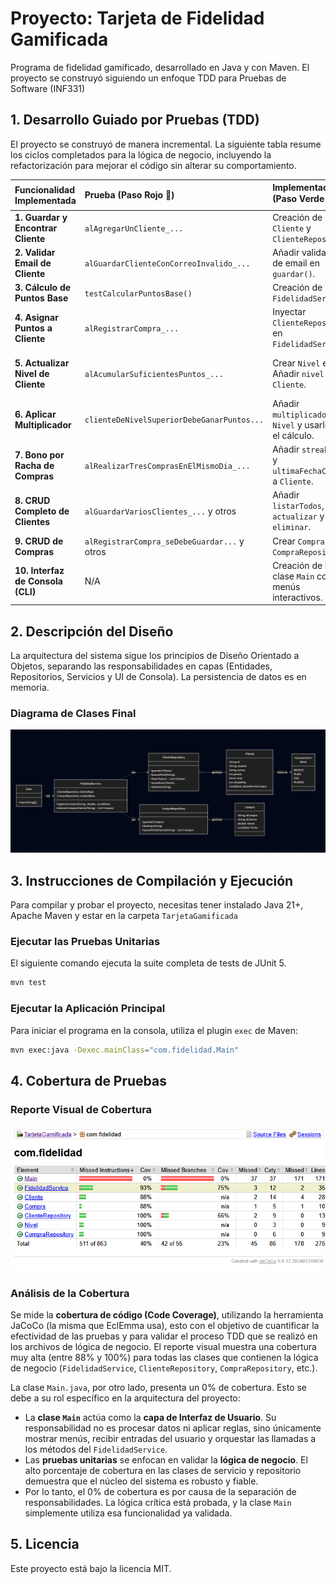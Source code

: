 # Proyecto: Tarjeta de Fidelidad Gamificada

Programa de fidelidad gamificado, desarrollado en Java y con Maven. El proyecto se construyó siguiendo un enfoque TDD para Pruebas de Software (INF331)

## 1. Desarrollo Guiado por Pruebas (TDD)

El proyecto se construyó de manera incremental. La siguiente tabla resume los ciclos completados para la lógica de negocio, incluyendo la refactorización para mejorar el código sin alterar su comportamiento.

| Funcionalidad Implementada | Prueba (Paso Rojo 🔴) | Implementación (Paso Verde 🟢) | Refactorización (Paso Azul 🔵) |
| :--- | :--- | :--- | :--- |
| **1. Guardar y Encontrar Cliente**| `alAgregarUnCliente_...` | Creación de `Cliente` y `ClienteRepository`. | No fue necesario. |
| **2. Validar Email de Cliente** | `alGuardarClienteConCorreoInvalido_...` | Añadir validación de email en `guardar()`. | No fue necesario. |
| **3. Cálculo de Puntos Base** | `testCalcularPuntosBase()` | Creación de `FidelidadService`. | No fue necesario. |
| **4. Asignar Puntos a Cliente**| `alRegistrarCompra_...` | Inyectar `ClienteRepository` en `FidelidadService`. | No fue necesario. |
| **5. Actualizar Nivel de Cliente**| `alAcumularSuficientesPuntos_...` | Crear `Nivel` enum. Añadir `nivel` a `Cliente`. | Se completó `actualizarNivel()` para todos los niveles. |
| **6. Aplicar Multiplicador** | `clienteDeNivelSuperiorDebeGanarPuntos...`| Añadir `multiplicador` a `Nivel` y usarlo en el cálculo.| No fue necesario. |
| **7. Bono por Racha de Compras** | `alRealizarTresComprasEnElMismoDia_...`| Añadir `streakDias` y `ultimaFechaCompra` a `Cliente`. | Se extrajo la lógica de la racha a un método privado. |
| **8. CRUD Completo de Clientes**| `alGuardarVariosClientes_...` y otros | Añadir `listarTodos`, `actualizar` y `eliminar`.| No fue necesario. |
| **9. CRUD de Compras** | `alRegistrarCompra_seDebeGuardar...` y otros| Crear `Compra` y `CompraRepository`. | No fue necesario. |
| **10. Interfaz de Consola (CLI)** | N/A | Creación de la clase `Main` con menús interactivos. | N/A (Lógica subyacente ya probada). |

## 2. Descripción del Diseño

La arquitectura del sistema sigue los principios de Diseño Orientado a Objetos, separando las responsabilidades en capas (Entidades, Repositorios, Servicios y UI de Consola). La persistencia de datos es en memoria.

### Diagrama de Clases Final

![Diagrama de clases](data/clases.png)

## 3. Instrucciones de Compilación y Ejecución

Para compilar y probar el proyecto, necesitas tener instalado Java 21+, Apache Maven y estar en la carpeta `TarjetaGamificada`

### Ejecutar las Pruebas Unitarias
El siguiente comando ejecuta la suite completa de tests de JUnit 5.
```bash
mvn test
```

### Ejecutar la Aplicación Principal
Para iniciar el programa en la consola, utiliza el plugin `exec` de Maven:
```bash
mvn exec:java -Dexec.mainClass="com.fidelidad.Main"
```

## 4. Cobertura de Pruebas

### Reporte Visual de Cobertura
![Reporte de Cobertura](data/coverage.png)

### Análisis de la Cobertura

Se mide la **cobertura de código (Code Coverage)**, utilizando la herramienta JaCoCo (la misma que EclEmma usa), esto con el objetivo de cuantificar la efectividad de las pruebas y para validar el proceso TDD que se realizó en los archivos de lógica de negocio. El reporte visual muestra una cobertura muy alta (entre 88% y 100%) para todas las clases que contienen la lógica de negocio (`FidelidadService`, `ClienteRepository`, `CompraRepository`, etc.).

La clase `Main.java`, por otro lado, presenta un 0% de cobertura. Esto se debe a su rol específico en la arquitectura del proyecto:
* La **clase `Main`** actúa como la **capa de Interfaz de Usuario**. Su responsabilidad no es procesar datos ni aplicar reglas, sino únicamente mostrar menús, recibir entradas del usuario y orquestar las llamadas a los métodos del `FidelidadService`.
* Las **pruebas unitarias** se enfocan en validar la **lógica de negocio**. El alto porcentaje de cobertura en las clases de servicio y repositorio demuestra que el núcleo del sistema es robusto y fiable.
* Por lo tanto, el 0% de cobertura es por causa de la separación de responsabilidades. La lógica crítica está probada, y la clase `Main` simplemente utiliza esa funcionalidad ya validada.

## 5. Licencia
Este proyecto está bajo la licencia MIT.
